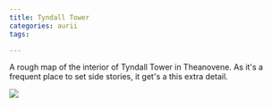 ```yaml
---
title: Tyndall Tower
categories: aurii
tags: 

---
```


A rough map of the interior of Tyndall Tower in Theanovene. As it's a frequent place to set side stories, it get's a this extra detail.

![](https://i.imgur.com/QSbmChn.jpg)
